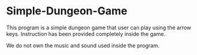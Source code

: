 # Simple-Dungeon-Game
This program is a simple dungeon game that user can play using the arrow keys. Instruction has been provided completely inside the game. 

We do not own the music and sound used inside the program. 
